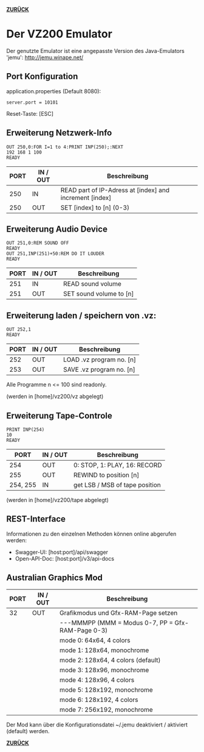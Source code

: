 **[ZURÜCK](README.md)**
# <a name="emulator">Der VZ200 Emulator</a>

Der genutzte Emulator ist eine angepasste Version des Java-Emulators 'jemu': http://jemu.winape.net/

## Port Konfiguration

application.properties (Default 8080):

```
server.port = 10101
```

Reset-Taste: [ESC]

## Erweiterung Netzwerk-Info

```basic
OUT 250,0:FOR I=1 to 4:PRINT INP(250);:NEXT
192 168 1 100
READY
```

PORT | IN / OUT | Beschreibung
-----|----------|-------------
250  | IN       | READ part of IP-Adress at [index] and increment [index]
250  | OUT      | SET [index] to [n] (0-3)

## Erweiterung Audio Device

```basic
OUT 251,0:REM SOUND OFF
READY
OUT 251,INP(251)+50:REM DO IT LOUDER
READY
```

PORT | IN / OUT | Beschreibung
-----|----------|-------------
251  | IN       | READ sound volume
251  | OUT      | SET sound volume to [n]

## Erweiterung laden / speichern von .vz:

```basic
OUT 252,1
READY
```

PORT | IN / OUT | Beschreibung
-----|----------|-------------
252  | OUT      | LOAD .vz program no. [n]
253  | OUT      | SAVE .vz program no. [n]

Alle Programme n <= 100 sind readonly.

(werden in [home]/vz200/vz abgelegt)

## Erweiterung Tape-Controle

```basic
PRINT INP(254)
10
READY
```

PORT | IN / OUT | Beschreibung
-----|----------|-------------
254  | OUT      | 0: STOP, 1: PLAY, 16: RECORD
255  | OUT      | REWIND to position [n]
254, 255  | IN  | get LSB / MSB of tape position

(werden in [home]/vz200/tape abgelegt)

## REST-Interface

Informationen zu den einzelnen Methoden können online abgerufen werden:

* Swagger-UI: [host:port]/api/swagger
* Open-API-Doc: [host:port]/v3/api-docs

## Australian Graphics Mod

PORT | IN / OUT | Beschreibung
-----|----------|----------------------------------------------------
32   | OUT      | Grafikmodus und Gfx-RAM-Page setzen
     |          | ---MMMPP (MMM = Modus 0-7, PP = Gfx-RAM-Page 0-3)
     |          | mode 0: 64x64, 4 colors
     |          | mode 1: 128x64, monochrome
     |          | mode 2: 128x64, 4 colors (default)
     |          | mode 3: 128x96, monochrome
     |          | mode 4: 128x96, 4 colors
     |          | mode 5: 128x192, monochrome
     |          | mode 6: 128x192, 4 colors
     |          | mode 7: 256x192, monochrome

Der Mod kann über die Konfigurationsdatei ~/.jemu deaktiviert / aktiviert (default) werden.

**[ZURÜCK](README.md)**

